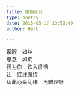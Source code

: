 ```yaml
---  
title: 媚眼如丝  
type: poetry  
date: 2015-03-17 23:52:40  
author: Herb  

---  
```

媚眼　如丝  
思念　如痴  
我为你　跌入烦恼  
让　红线缠绕  
从此心头乱绪　再难理好